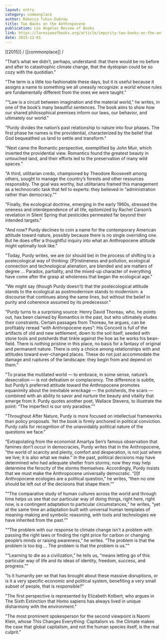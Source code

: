```yaml
---
layout: entry
category: commonplace
author: Rebecca Tuhus-Dubrow
title: Two Books on the Anthropocene
publication: Los Angeles Review of Books
link: https://lareviewofbooks.org/article/impurity-two-books-on-the-anthropocene/
date: 2015-12-01
---
```


[[2015]] / [[commonplace]] / 

"That’s what we didn’t, perhaps, understand: that there would be no before and after to catastrophic climate change, that the dystopian could be so cozy with the quotidian."
 
"The term is a little too fashionable these days, but it is useful because it assigns a name to something we all uneasily recognize: a world whose rules are fundamentally different from the ones we were taught."

"“Law is a circuit between imagination and the material world,” he writes, in one of the book’s many beautiful sentences. The book aims to show how our shared philosophical premises inform our laws, our behavior, and ultimately our world."

"Purdy divides the nation’s past relationship to nature into four phases. The first phase he names is the providential, characterized by the belief that God bequeathed us land to settle and transform."

"Next came the Romantic perspective, exemplified by John Muir, which inverted the providential view. Romantics found the greatest beauty in untouched land, and their efforts led to the preservation of many wild spaces."

"A third, utilitarian credo, championed by Theodore Roosevelt among others, sought to manage the country’s forests and other resources responsibly. The goal was worthy, but utilitarians framed this management as a technocratic task that fell to experts: they believed in “administration rather than democracy.”"
 
"Finally, the ecological doctrine, emerging in the early 1960s, stressed the oneness and interdependence of all life, epitomized by Rachel Carson’s revelation in Silent Spring that pesticides permeated far beyond their intended targets."

"And now? Purdy declines to coin a name for the contemporary American attitude toward nature, possibly because there is no single overriding one. But he does offer a thoughtful inquiry into what an Anthropocene attitude might optimally look like."

"Today, Purdy writes, we are (or should be) in the process of shifting to a postecological way of thinking: [P]ristineness and pollution, ecological connection and technological alienation, are blended and are matters of degree … Paradox, partiality, and the mixed-up character of everything have come after the grasp at wholeness that began the ecological age."

"We might say (though Purdy doesn’t) that the postecological attitude stands to the ecological as postmodernism stands to modernism: a discourse that continues along the same lines, but without the belief in purity and coherence assumed by its predecessor."

"Purdy turns to a surprising source: Henry David Thoreau, who, he points out, has been claimed by Romantics in the past, but who ultimately eludes their constraints. Certain passages from Thoreau, he argues, can be profitably reread “with Anthropocene eyes”: His Concord is full of the artifacts of old and new settlement, down to the soil itself, seeded with stone tools and potsherds that tinkle against the hoe as he works his bean-field. There is nothing pristine in this place, no basis for a fantasy of original and permanent nature. There is only a choice among relationships with and attitudes toward ever-changed places. These do not just accommodate the damage and ruptures of the landscape: they begin from and depend on them."

"To praise the mutilated world — to embrace, in some sense, nature’s desecration — is not defeatism or complacency. The difference is subtle, but Purdy’s preferred attitude toward the Anthropocene promotes equanimity about the inevitable wreckage — the potsherds, the scars — combined with an ability to savor and nurture the beauty and vitality that emerge from it. Purdy quotes another poet, Wallace Stevens, to illustrate the point: “The imperfect is our only paradise.”"

"Throughout After Nature, Purdy is more focused on intellectual frameworks than policy proposals. Yet the book is firmly anchored in political conviction. Purdy calls for recognition of the unavoidably political nature of the questions we face."

"Extrapolating from the economist Amartya Sen’s famous observation that famines don’t occur in democracies, Purdy writes that in the Anthropocene, “the world of scarcity and plenty, comfort and desperation, is not just where we live; it is also what we make.” In the past, political decisions may have determined who had adequate shelter from storms; now they may help determine the ferocity of the storms themselves. Accordingly, Purdy insists that we must make the Anthropocene universally democratic. “[I]f Anthropocene ecologies are a political question,” he writes, “then no one should be left out of the decisions that shape them.”"

"“The comparative study of human cultures across the world and through time helps us see that our particular way of doing things, right here, right now, is a contingent adaptation to particular circumstances,” he writes, “yet at the same time an adaptation built with universal human templates of meaning-making and symbolic reasoning, with tools and technologies we have inherited from the past.”"

"“The problem with our response to climate change isn’t a problem with passing the right laws or finding the right price for carbon or changing people’s minds or raising awareness,” he writes. “The problem is that the problem is too big … The problem is that the problem is us.”"

"“Learning to die as a civilization,” he tells us, “means letting go of this particular way of life and its ideas of identity, freedom, success, and progress.”"

"Is it humanity per se that has brought about these massive disruptions, or is it a very specific economic and political system, benefiting a very small subset of people, that is responsible?"

"The first perspective is represented by Elizabeth Kolbert, who argues in The Sixth Extinction that Homo sapiens has always lived in unique disharmony with the environment."

"The most prominent spokesperson for the second viewpoint is Naomi Klein, whose This Changes Everything: Capitalism vs. the Climate makes the case that global capitalism, and not the human species itself, is the real culprit."

